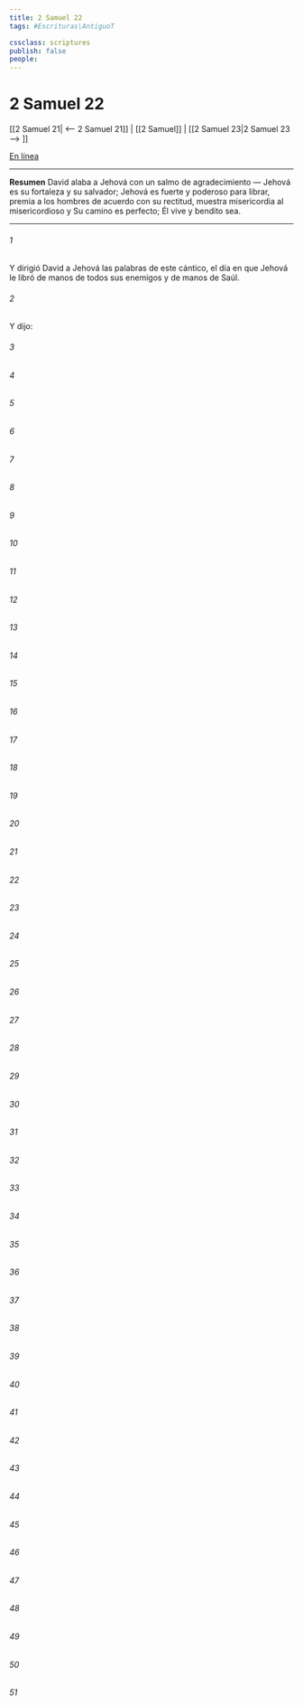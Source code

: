 ```yaml
---
title: 2 Samuel 22
tags: #Escrituras\AntiguoT

cssclass: scriptures
publish: false
people:
---
```


# 2 Samuel 22
[[2 Samuel 21| <-- 2 Samuel 21]] | [[2 Samuel]] | [[2 Samuel 23|2 Samuel 23 --> ]]

[En línea](https://churchofjesuschrist.org/study/scriptures/ot/2-sam/22?lang=spa)

---
__Resumen__
David alaba a Jehová con un salmo de agradecimiento — Jehová es su fortaleza y su salvador; Jehová es fuerte y poderoso para librar, premia a los hombres de acuerdo con su rectitud, muestra misericordia al misericordioso y Su camino es perfecto; Él vive y bendito sea.

---
###### 1 
Y dirigió David a Jehová las palabras de este cántico, el día en que Jehová le libró de manos de todos sus enemigos y de manos de Saúl.

###### 2 
Y dijo:

###### 3 


###### 4 


###### 5 


###### 6 


###### 7 


###### 8 


###### 9 


###### 10 


###### 11 


###### 12 


###### 13 


###### 14 


###### 15 


###### 16 


###### 17 


###### 18 


###### 19 


###### 20 


###### 21 


###### 22 


###### 23 


###### 24 


###### 25 


###### 26 


###### 27 


###### 28 


###### 29 


###### 30 


###### 31 


###### 32 


###### 33 


###### 34 


###### 35 


###### 36 


###### 37 


###### 38 


###### 39 


###### 40 


###### 41 


###### 42 


###### 43 


###### 44 


###### 45 


###### 46 


###### 47 


###### 48 


###### 49 


###### 50 


###### 51 


